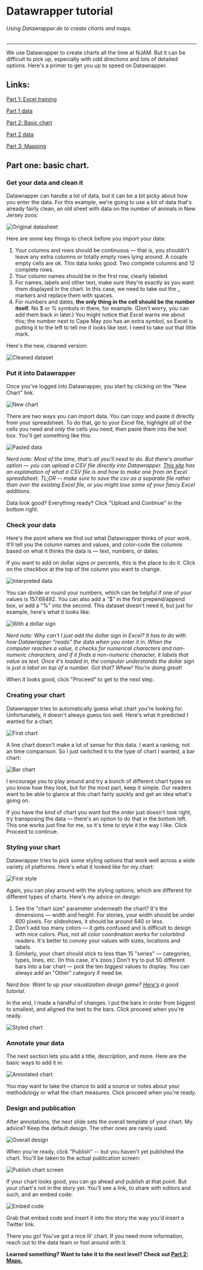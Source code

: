 # Datawrapper tutorial

###### Using Datawrapper.de to create charts and maps. 
------

We use Datawrapper to create charts all the time at NJAM. But it can be difficult to pick up, especially with odd directions and lots of detailed options. Here's a primer to get you up to speed on Datawrapper.

## Links:

[Part 1: Excel training](https://github.com/epetenko/datawrapper-tutorial/blob/master/Part_0.md)

[Part 1 data](https://github.com/epetenko/datawrapper-tutorial/blob/master/Zoo_Total.csv)

[Part 2: Basic chart](https://github.com/epetenko/datawrapper-tutorial)

[Part 2 data](https://raw.githubusercontent.com/epetenko/datawrapper-tutorial/master/Datawrapper_zoo_data.csv)

[Part 3: Mapping](https://github.com/epetenko/datawrapper-tutorial/blob/master/Part_2.md)



## Part one: basic chart. 

### Get your data and clean it

Datawrapper can handle a lot of data, but it can be a bit picky about how you enter the data. For this example, we're going to use a bit of data that's already fairly clean, an old sheet with data on the number of animals in New Jersey zoos: 

![Original datasheet](img/zoo_og_chart.png)

Here are some key things to check before you import your data:

1. Your columns and rows should be continuous — that is, you shouldn't leave any extra columns or totally empty rows lying around. A couple empty cells are ok. This data looks good: Two complete columns and 12 complete rows.
2. Your column names should be in the first row, clearly labeled. 
3. For names, labels and other text, make sure they're exactly as you want them displayed in the chart. In this case, we need to take out the _ markers and replace them with spaces.
4. For numbers and dates, **the only thing in the cell should be the number itself.** No $ or % symbols in there, for example. (Don't worry, you can add them back in later.) You might notice that Excel warns me about this; the number next to Cape May zoo has an extra symbol, so Excel is putting it to the left to tell me it looks like text. I need to take out that little mark.

Here's the new, cleaned version:

![Cleaned dataset](img/cleaned_data.png)

### Put it into Datawrapper

Once you've logged into Datawrapper, you start by clicking on the "New Chart" link. 

![New chart](img/new_chart.png)

There are two ways you can import data. You can copy and paste it directly from your spreadsheet. To do that, go to your Excel file, highlight _all_ of the cells you need and _only_ the cells you need, then paste them into the text box. You'll get something like this: 

![Pasted data](img/paste_data.png)

_Nerd note: Most of the time, that's all you'll need to do. But there's another option — you can upload a CSV file directly into Datawrapper. [This site](https://support.bigcommerce.com/articles/Public/What-is-a-CSV-file-and-how-do-I-save-my-spreadsheet-as-one) has an explanation of what a CSV file is and how to make one from an Excel spreadsheet. TL;DR -- make sure to save the csv as a separate file rather than over the existing Excel file, or you might lose some of your fancy Excel additions._

Data look good? Everything ready? Click "Upload and Continue" in the bottom right.

### Check your data

Here's the point where we find out what Datawrapper thinks of your work. It'll tell you the column names and values, and color-code the columns based on what it thinks the data is — text, numbers, or dates. 

If you want to add on dollar signs or percents, this is the place to do it. Click on the checkbox at the top of the column you want to change.

![Interpreted data](img/interpreted_data.png)

You can divide or round your numbers, which can be helpful if one of your values is 157.68492. You can also add a "$" in the first prepend/append box, or add a "%" into the second. This dataset doesn't need it, but just for example, here's what it looks like:

![With a dollar sign](img/dollar_sign.png)

_Nerd note: Why can't I just add the dollar sign in Excel? It has to do with how Datawrapper "reads" the data when you enter it in. When the computer reaches a value, it checks for numerical characters and non-numeric characters, and if it finds a non-numeric character, it labels that value as text. Once it's loaded in, the computer understands the dollar sign is just a label on top of a number. Got that? Whew! You're doing great!_

When it looks good, click "Proceed" to get to the next step.

### Creating your chart

Datawrapper tries to automatically guess what chart you're looking for. Unfortunately, it doesn't always guess too well. Here's what it predicted I wanted for a chart.

![First chart](img/first_chart.png)

A line chart doesn't make a lot of sense for this data. I want a ranking, not an time comparison. So I just switched it to the type of chart I wanted, a bar chart:

![Bar chart](img/bar_chart.png)

I encourage you to play around and try a bunch of different chart types so you know how they look, but for the most part, keep it simple. Our readers want to be able to glance at this chart fairly quickly and get an idea what's going on.

If you have the _kind_ of chart you want but the _order_ just doesn't look right, try transposing the data — there's an option to do that in the bottom left. This one works just fine for me, so it's time to style it the way I like. Click Proceed to continue.

### Styling your chart

Datawrapper tries to pick some styling options that work well across a wide variety of platforms. Here's what it looked like for my chart:

![First style](img/first_style.png)

Again, you can play around with the styling options, which are different for different types of charts. Here's my advice on design:

1. See the "chart size" parameter underneath the chart? It's the dimensions — width and height. For stories, your width should be under 600 pixels. For slideshows, it should be around 640 or less. 
2. Don't add too many colors — it gets confused and is difficult to design with nice colors. Plus, not all color coordination works for colorblind readers. It's better to convey your values with sizes, locations and labels.
3. Similarly, your chart should stick to less than 15 "series" — categories, types, lines, etc. (In this case, it's zoos.) Don't try to put 50 different bars into a bar chart — pick the ten biggest values to display. You can always add an "Other" category if need be.

_Nerd box: Want to up your visualization design game? [Here's](http://lenagroeger.s3.amazonaws.com/cuny-fall15/DesignClass5Pres.pdf) a good tutorial._

In the end, I made a handful of changes. I put the bars in order from biggest to smallest, and aligned the text to the bars. Click proceed when you're ready.

![Styled chart](img/styled_chart.png)

### Annotate your data

The next section lets you add a title, description, and more. Here are the basic ways to add it in:

![Annotated chart](img/annotations.png)

You may want to take the chance to add a source or notes about your methodology or what the chart measures. Click proceed when you're ready.

### Design and publication

After annotations, the next slide sets the overall template of your chart. My advice? Keep the default design. The other ones are rarely used. 

![Overall design](img/overall_design.png)

When you're ready, click "Publish" -- but you haven't yet published the chart. You'll be taken to the actual publication screen: 

![Publish chart screen](img/publish_chart.png)

If your chart looks good, you can go ahead and publish at that point. But your chart's not in the story yet. You'll see a link, to share with editors and such, and an embed code: 

![Embed code](img/embed_code.png)

Grab that embed code and insert it into the story the way you'd insert a Twitter link. 

There you go! You've got a nice lil' chart. If you need more information, reach out to the data team or fool around with it.

**Learned something? Want to take it to the next level? Check out [Part 2: Maps.](../Part_2.md)**

